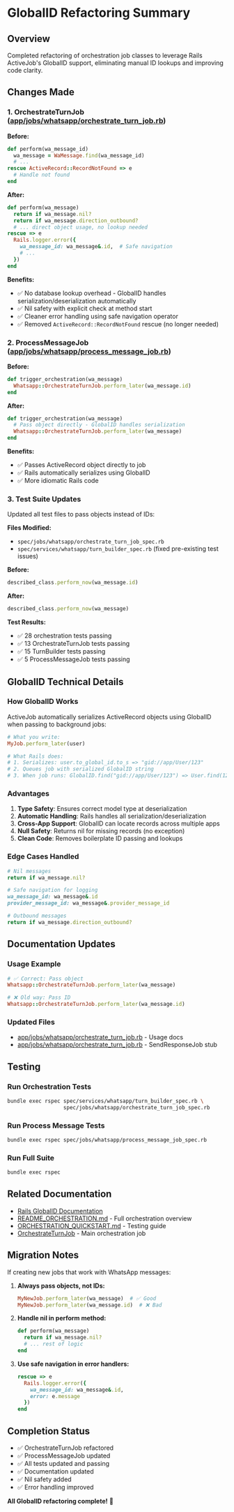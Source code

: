 # GlobalID Refactoring Summary

## Overview

Completed refactoring of orchestration job classes to leverage Rails ActiveJob's GlobalID support, eliminating manual ID lookups and improving code clarity.

## Changes Made

### 1. OrchestrateTurnJob ([app/jobs/whatsapp/orchestrate_turn_job.rb](app/jobs/whatsapp/orchestrate_turn_job.rb))

**Before:**
```ruby
def perform(wa_message_id)
  wa_message = WaMessage.find(wa_message_id)
  # ...
rescue ActiveRecord::RecordNotFound => e
  # Handle not found
end
```

**After:**
```ruby
def perform(wa_message)
  return if wa_message.nil?
  return if wa_message.direction_outbound?
  # ... direct object usage, no lookup needed
rescue => e
  Rails.logger.error({
    wa_message_id: wa_message&.id,  # Safe navigation
    # ...
  })
end
```

**Benefits:**
- ✅ No database lookup overhead - GlobalID handles serialization/deserialization automatically
- ✅ Nil safety with explicit check at method start
- ✅ Cleaner error handling using safe navigation operator
- ✅ Removed `ActiveRecord::RecordNotFound` rescue (no longer needed)

### 2. ProcessMessageJob ([app/jobs/whatsapp/process_message_job.rb](app/jobs/whatsapp/process_message_job.rb))

**Before:**
```ruby
def trigger_orchestration(wa_message)
  Whatsapp::OrchestrateTurnJob.perform_later(wa_message.id)
end
```

**After:**
```ruby
def trigger_orchestration(wa_message)
  # Pass object directly - GlobalID handles serialization
  Whatsapp::OrchestrateTurnJob.perform_later(wa_message)
end
```

**Benefits:**
- ✅ Passes ActiveRecord object directly to job
- ✅ Rails automatically serializes using GlobalID
- ✅ More idiomatic Rails code

### 3. Test Suite Updates

Updated all test files to pass objects instead of IDs:

**Files Modified:**
- `spec/jobs/whatsapp/orchestrate_turn_job_spec.rb`
- `spec/services/whatsapp/turn_builder_spec.rb` (fixed pre-existing test issues)

**Before:**
```ruby
described_class.perform_now(wa_message.id)
```

**After:**
```ruby
described_class.perform_now(wa_message)
```

**Test Results:**
- ✅ 28 orchestration tests passing
- ✅ 13 OrchestrateTurnJob tests passing
- ✅ 15 TurnBuilder tests passing
- ✅ 5 ProcessMessageJob tests passing

## GlobalID Technical Details

### How GlobalID Works

ActiveJob automatically serializes ActiveRecord objects using GlobalID when passing to background jobs:

```ruby
# What you write:
MyJob.perform_later(user)

# What Rails does:
# 1. Serializes: user.to_global_id.to_s => "gid://app/User/123"
# 2. Queues job with serialized GlobalID string
# 3. When job runs: GlobalID.find("gid://app/User/123") => User.find(123)
```

### Advantages

1. **Type Safety**: Ensures correct model type at deserialization
2. **Automatic Handling**: Rails handles all serialization/deserialization
3. **Cross-App Support**: GlobalID can locate records across multiple apps
4. **Null Safety**: Returns nil for missing records (no exception)
5. **Clean Code**: Removes boilerplate ID passing and lookups

### Edge Cases Handled

```ruby
# Nil messages
return if wa_message.nil?

# Safe navigation for logging
wa_message_id: wa_message&.id
provider_message_id: wa_message&.provider_message_id

# Outbound messages
return if wa_message.direction_outbound?
```

## Documentation Updates

### Usage Example

```ruby
# ✅ Correct: Pass object
Whatsapp::OrchestrateTurnJob.perform_later(wa_message)

# ❌ Old way: Pass ID
Whatsapp::OrchestrateTurnJob.perform_later(wa_message.id)
```

### Updated Files
- [app/jobs/whatsapp/orchestrate_turn_job.rb](app/jobs/whatsapp/orchestrate_turn_job.rb:11-13) - Usage docs
- [app/jobs/whatsapp/orchestrate_turn_job.rb](app/jobs/whatsapp/orchestrate_turn_job.rb:130-134) - SendResponseJob stub

## Testing

### Run Orchestration Tests
```bash
bundle exec rspec spec/services/whatsapp/turn_builder_spec.rb \
                  spec/jobs/whatsapp/orchestrate_turn_job_spec.rb
```

### Run Process Message Tests
```bash
bundle exec rspec spec/jobs/whatsapp/process_message_job_spec.rb
```

### Run Full Suite
```bash
bundle exec rspec
```

## Related Documentation

- [Rails GlobalID Documentation](https://api.rubyonrails.org/classes/ActiveJob.html#module-ActiveJob-label-GlobalID+support)
- [README_ORCHESTRATION.md](../README_ORCHESTRATION.md) - Full orchestration overview
- [ORCHESTRATION_QUICKSTART.md](ORCHESTRATION_QUICKSTART.md) - Testing guide
- [OrchestrateTurnJob](app/jobs/whatsapp/orchestrate_turn_job.rb) - Main orchestration job

## Migration Notes

If creating new jobs that work with WhatsApp messages:

1. **Always pass objects, not IDs:**
   ```ruby
   MyNewJob.perform_later(wa_message)  # ✅ Good
   MyNewJob.perform_later(wa_message.id)  # ❌ Bad
   ```

2. **Handle nil in perform method:**
   ```ruby
   def perform(wa_message)
     return if wa_message.nil?
     # ... rest of logic
   end
   ```

3. **Use safe navigation in error handlers:**
   ```ruby
   rescue => e
     Rails.logger.error({
       wa_message_id: wa_message&.id,
       error: e.message
     })
   end
   ```

## Completion Status

- ✅ OrchestrateTurnJob refactored
- ✅ ProcessMessageJob updated
- ✅ All tests updated and passing
- ✅ Documentation updated
- ✅ Nil safety added
- ✅ Error handling improved

**All GlobalID refactoring complete!** 🎉
